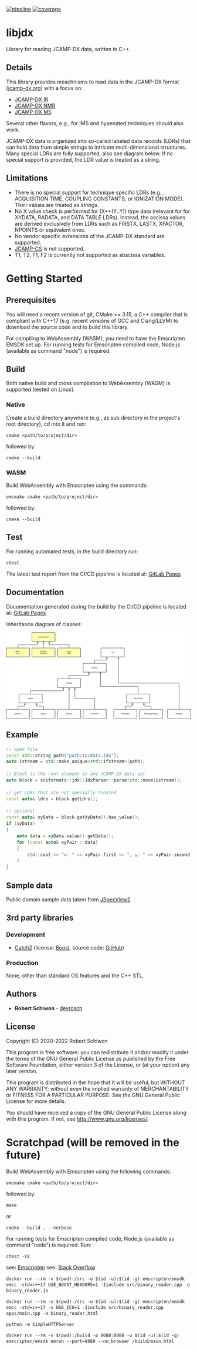 [![pipeline](https://gitlab.com/devrosch/libjdx/badges/master/pipeline.svg)](https://gitlab.com/devrosch/libjdx/commits/master)
[![coverage](https://gitlab.com/devrosch/libjdx/badges/master/coverage.svg)](https://devrosch.gitlab.io/libjdx/coverage)

# libjdx

Library for reading JCAMP-DX data, written in C++.

## Details

This library provides meachnisms to read data in the JCAMP-DX format ([jcamp-dx.org](http://www.jcamp-dx.org/)) with a focus on:
* [JCAMP-DX IR](http://www.jcamp-dx.org/protocols/dxir01.pdf)
* [JCAMP-DX NMR](http://www.jcamp-dx.org/protocols/dxnmr01.pdf)
* [JCAMP-DX MS](http://www.jcamp-dx.org/protocols/dxms01.pdf)

Several other flavors, e.g., for IMS and hypenated techniques should also work.

JCAMP-DX data is organized into so-called labeled data records (LDRs) that can hold data from simple strings to intricate multi-dimensional structures. Many special LDRs are fully supported, also see diagram below. If no special support is provided, the LDR value is treated as a string.

## Limitations

* There is no special support for technique specific LDRs (e.g., ACQUISITION
TIME, COUPLING CONSTANTS, or IONIZATION MODE). Their values are treated as strings.
* No X value check is performed for (X++(Y..Y)) type data (relevant for for XYDATA, RADATA, and DATA TABLE LDRs). Instead, the ascissa values are derived exclusively from LDRs such as FIRSTX, LASTX, XFACTOR, NPOINTS or equivalent ones.
* No vendor specific extensions of the JCAMP-DX standard are supported.
* [JCAMP-CS](http://www.jcamp-dx.org/protocols/dxcs01.pdf) is not supported.
* T1, T2, F1, F2 is currently not supported as abscissa variables.

# Getting Started

## Prerequisites

You will need a recent version of git, CMake >= 3.15, a C++ compiler that is compliant with C++17 (e.g. recent versions of GCC and Clang/LLVM) to download the source code and to build this library.

For compiling to WebAssembly (WASM), you need to have the Emscripten EMSDK set up. 
For running tests for Emscripten compiled code, Node.js (available as command "node") is required.

## Build

Both native build and cross compilation to WebAssembly (WASM) is supported (tested on Linux).

### Native

Create a build directory anywhere (e.g., as sub directory in the project's root directory), cd into it and run:
```
cmake <path/to/project/dir>
```
followed by:
```
cmake --build
```

### WASM

Build WebAssembly with Emscripten using the commands:
```
emcmake cmake <path/to/project/dir>
```
followed by:
```
cmake --build
```

## Test

For running automated tests, in the build directory run:
```
ctest
```

The latest test report from the CI/CD pipeline is located at: [GitLab Pages](https://devrosch.gitlab.io/libjdx/coverage)

## Documentation

Documentation generated during the build by the CI/CD pipeline is located at: [GitLab Pages](https://devrosch.gitlab.io/libjdx/doc)

Inheritance diagram of classes:

![Inheritance diagram](doc/DataHierarchy.svg "Inheritance diagram")

## Example

```cpp
// open file
const std::string path{"path/to/data.jdx"};
auto istream = std::make_unique<std::ifstream>(path);

// Block is the root element in any JCAMP-DX data set
auto block = sciformats::jdx::JdxParser::parse(std::move(istream));

// get LDRs that are not specially treated
const auto& ldrs = block.getLdrs();

// optional
const auto& xyData = block.getXyData().has_value();
if (xyData)
{
    auto data = xyData.value().getData();
    for (const auto& xyPair : data)
    {
        std::cout << "x: " << xyPair.first << ", y: " << xyPair.second << "\n";
    }
}

```

## Sample data

Public domain sample data taken from [JSpecView2](http://wwwchem.uwimona.edu.jm/spectra/JSpecView2/sample/).

## 3rd party libraries

### Development

* [Catch2](https://github.com/catchorg/Catch2/releases/download/v2.13.1/catch.hpp) (license: [Boost](https://github.com/catchorg/Catch2/blob/master/LICENSE.txt), source code: [GitHub](https://github.com/catchorg/Catch2))

### Production

None, other than standard OS features and the C++ STL.

## Authors

* **Robert Schiwon** - [devrosch](https://gitlab.com/devrosch)

## License

Copyright (C) 2020-2022 Robert Schiwon

This program is free software: you can redistribute it and/or modify it under the terms of the GNU General Public License as published by the Free Software Foundation, either version 3 of the License, or (at your option) any later version.

This program is distributed in the hope that it will be useful, but WITHOUT ANY WARRANTY; without even the implied warranty of MERCHANTABILITY or FITNESS FOR A PARTICULAR PURPOSE. See the GNU General Public License for more details.

You should have received a copy of the GNU General Public License along with this program.  If not, see <http://www.gnu.org/licenses/>.

# Scratchpad (will be removed in the future)

Build WebAssembly with Emscripten using the following commands:
```
emcmake cmake <path/to/project/dir>
```
followed by:
```
make
```
or
```
cmake --build . --verbose
```

For running tests for Emscripten compiled code, Node.js (available as command "node") is required. Run:

```
ctest -VV
```

see: [Emscripten](https://emscripten.org/docs/getting_started/downloads.html)
see: [Stack Overflow](https://stackoverflow.com/questions/15724357/using-boost-with-emscripten)


```
docker run --rm -v $(pwd):/src -u $(id -u):$(id -g) emscripten/emsdk emcc -std=c++17 USE_BOOST_HEADERS=1 -Iinclude src/binary_reader.cpp -o binary_reader.js
```

```
docker run --rm -v $(pwd):/src -u $(id -u):$(id -g) emscripten/emsdk emcc -std=c++17 -s USE_ICU=1 -Iinclude src/binary_reader.cpp apps/main.cpp -o binary_reader.html
```

```
python -m SimpleHTTPServer
```

```
docker run --rm -v $(pwd):/build -p 8080:8080 -u $(id -u):$(id -g) emscripten/emsdk emrun --port=8080 --no_browser /build/main.html
```

